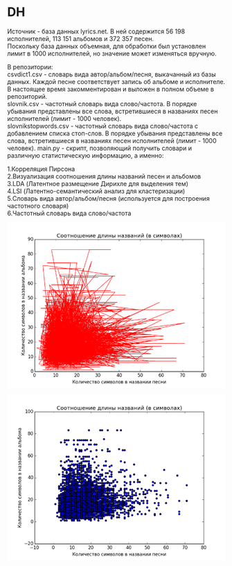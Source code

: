 # DH
Источник - база данных lyrics.net. В ней содержится 56 198 исполнителей, 113 151 альбомов и 372 357 песен.   
Поскольку база данных объемная, для обработки был установлен лимит в 1000 исполнителей, но значение может изменяться вручную.  

В репозитории:  
csvdict1.csv - словарь вида автор/альбом/песня, выкачанный из базы данных. Каждой песне соответствует запись об альбоме и исполнителе. В настоящее время закомментирован и выложен в полном объеме в репозиторий.  
slovnik.csv - частотный словарь вида слово/частота. В порядке убывания представлены все слова, встретившиеся в названиях песен исполнителей (лимит - 1000 человек).  
slovnikstopwords.csv - частотный словарь вида слово/частота с добавлением списка стоп-слов. В порядке убывания представлены все слова, встретившиеся в названиях песен исполнителей (лимит - 1000 человек). 
main.py - скрипт, позволяющий получить словари и различную статистическую информацию, а именно:  

1.Корреляция Пирсона  
2.Визуализация соотношения длины названий песен и альбомов  
3.LDA (Латентное размещение Дирихле для выделения тем)  
4.LSI (Латентно-семантический анализ для кластеризации)  
5.Словарь вида автор/альбом/песня (используется для построения частотного словаря)  
6.Частотный словарь вида слово/частота  




![alt text](https://github.com/haniani/DH/blob/master/1.png "First correlation plot")

![alt text](https://github.com/haniani/DH/blob/master/2.png "Second correlation plot")
